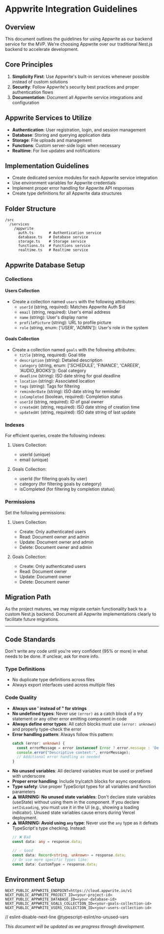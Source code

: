 # Appwrite Integration Guidelines

## Overview
This document outlines the guidelines for using Appwrite as our backend service for the MVP. We're choosing Appwrite over our traditional Nest.js backend to accelerate development.

## Core Principles
1. **Simplicity First**: Use Appwrite's built-in services whenever possible instead of custom solutions
2. **Security**: Follow Appwrite's security best practices and proper authentication flows
3. **Documentation**: Document all Appwrite service integrations and configuration

## Appwrite Services to Utilize
- **Authentication**: User registration, login, and session management
- **Database**: Storing and querying application data
- **Storage**: File uploads and management
- **Functions**: Custom server-side logic when necessary
- **Realtime**: For live updates and notifications

## Implementation Guidelines
- Create dedicated service modules for each Appwrite service integration
- Use environment variables for Appwrite credentials
- Implement proper error handling for Appwrite API responses
- Create type definitions for all Appwrite data structures

## Folder Structure
```
/src
  /services
    /appwrite
      auth.ts       # Authentication service
      database.ts   # Database service
      storage.ts    # Storage service
      functions.ts  # Functions service
      realtime.ts   # Realtime service
```

## Appwrite Database Setup

### Collections

#### Users Collection
- Create a collection named `users` with the following attributes:
  - `userId` (string, required): Matches Appwrite Auth $id
  - `email` (string, required): User's email address
  - `name` (string): User's display name
  - `profilePicture` (string): URL to profile picture
  - `role` (string, enum: ['USER', 'ADMIN']): User's role in the system

#### Goals Collection
- Create a collection named `goals` with the following attributes:
  - `title` (string, required): Goal title
  - `description` (string): Detailed description
  - `category` (string, enum: ['SCHEDULE', 'FINANCE', 'CAREER', 'AUDIO_BOOKS']): Goal category
  - `deadline` (string): ISO date string for goal deadline
  - `location` (string): Associated location
  - `tags` (string): Tags for filtering
  - `reminderDate` (string): ISO date string for reminder
  - `isCompleted` (boolean, required): Completion status
  - `userId` (string, required): ID of goal owner
  - `createdAt` (string, required): ISO date string of creation time
  - `updatedAt` (string, required): ISO date string of last update

### Indexes
For efficient queries, create the following indexes:

1. Users Collection:
   - userId (unique)
   - email (unique)

2. Goals Collection:
   - userId (for filtering goals by user)
   - category (for filtering goals by category)
   - isCompleted (for filtering by completion status)

### Permissions
Set the following permissions:

1. Users Collection:
   - Create: Only authenticated users
   - Read: Document owner and admin
   - Update: Document owner and admin
   - Delete: Document owner and admin

2. Goals Collection:
   - Create: Only authenticated users
   - Read: Document owner
   - Update: Document owner
   - Delete: Document owner

## Migration Path
As the project matures, we may migrate certain functionality back to a custom Nest.js backend. Document all Appwrite implementations clearly to facilitate future migrations.

---

## Code Standards

Don't write any code until you're very confident (95% or more) in what needs to be done. If unclear, ask for more info.

### Type Definitions
- No duplicate type definitions across files
- Always export interfaces used across multiple files

### Code Quality
- **Always use &apos; instead of &quot; for strings**
- **No undefined types**: Never use `(error)` as a catch block of a try statement or any other error emitting component in code
- **Always define error types**: All catch blocks must use `(error: unknown)` and properly type-check the error
- **Error handling pattern**: Always follow this pattern:
  ```typescript
  catch (error: unknown) {
    const errorMessage = error instanceof Error ? error.message : 'Default error message';
    console.error("Descriptive context:", errorMessage);
    // Additional error handling as needed
  }
  ```
- **No unused variables**: All declared variables must be used or prefixed with underscore
- **Proper error handling**: Include try/catch blocks for async operations
- **Type safety**: Use proper TypeScript types for all variables and function parameters
- **⚠️ WARNING: No unused state variables**: Don't declare state variables (useState) without using them in the component. If you declare `setIsLoading`, you must use it in the UI (e.g., showing a loading indicator). Unused state variables cause errors during Vercel deployment.
- **⚠️ WARNING: Avoid using `any` type**: Never use the `any` type as it defeats TypeScript's type checking. Instead:
  ```typescript
  // ❌ Bad
  const data: any = response.data;
  
  // ✅ Good
  const data: Record<string, unknown> = response.data;
  // Or use more specific types like:
  const data: CustomType = response.data;
  ```

## Environment Setup
```
NEXT_PUBLIC_APPWRITE_ENDPOINT=https://cloud.appwrite.io/v1
NEXT_PUBLIC_APPWRITE_PROJECT_ID=<your-project-id>
NEXT_PUBLIC_APPWRITE_DATABASE_ID=<your-database-id>
NEXT_PUBLIC_APPWRITE_GOALS_COLLECTION_ID=<your-goals-collection-id>
NEXT_PUBLIC_APPWRITE_USERS_COLLECTION_ID=<your-users-collection-id>
```

// eslint-disable-next-line @typescript-eslint/no-unused-vars

*This document will be updated as we progress through development.* 